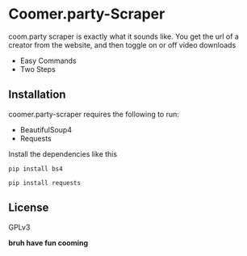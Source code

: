 <h1 class="code-line" data-line-start=0 data-line-end=1 ><a id="CoomerpartyScraper_0"></a>Coomer.party-Scraper</h1>
<p class="has-line-data" data-line-start="2" data-line-end="3">coom.party scraper is exactly what it sounds like. You get the url of a creator from the website, and then toggle on or off video downloads</p>
<ul>
<li class="has-line-data" data-line-start="4" data-line-end="5">Easy Commands</li>
<li class="has-line-data" data-line-start="5" data-line-end="6">Two Steps</li>
</ul>
<h2 class="code-line" data-line-start=8 data-line-end=9 ><a id="Installation_8"></a>Installation</h2>
<p class="has-line-data" data-line-start="10" data-line-end="11">coomer.party-scraper requires the following to run:</p>
<ul>
<li class="has-line-data" data-line-start="11" data-line-end="12">BeautifulSoup4</li>
<li class="has-line-data" data-line-start="12" data-line-end="14">Requests</li>
</ul>
<p class="has-line-data" data-line-start="14" data-line-end="15">Install the dependencies like this</p>
<pre><code class="has-line-data" data-line-start="17" data-line-end="19" class="language-sh">pip install bs4
</code></pre>
<pre><code class="has-line-data" data-line-start="20" data-line-end="22" class="language-sh">pip install requests
</code></pre>
<h2 class="code-line" data-line-start=24 data-line-end=25 ><a id="License_24"></a>License</h2>
<p class="has-line-data" data-line-start="26" data-line-end="27">GPLv3</p>
<p class="has-line-data" data-line-start="28" data-line-end="29"><strong>bruh have fun cooming</strong></p>
